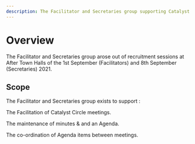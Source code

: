 ```yaml
---
description: The Facilitator and Secretaries group supporting Catalyst Circle
---
```


# Overview

The Facilitator and Secretaries group arose out of recruitment sessions at After Town Halls of the 1st September \(Facilitators\) and 8th September \(Secretaries\) 2021. 

## Scope

The Facilitator and Secretaries group exists to support :

The Facilitation of Catalyst Circle meetings.

The maintenance of minutes & and an Agenda.

The co-ordination of Agenda items between meetings.



